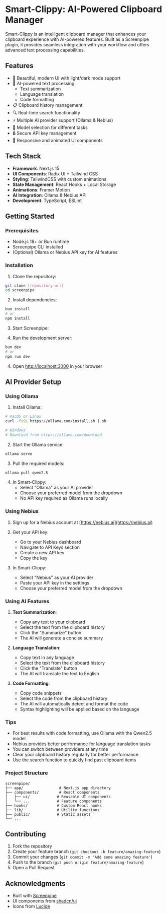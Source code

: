 # Smart-Clippy: AI-Powered Clipboard Manager

Smart-Clippy is an intelligent clipboard manager that enhances your clipboard experience with AI-powered features. Built as a Screenpipe plugin, it provides seamless integration with your workflow and offers advanced text processing capabilities.

## Features

- 🎨 Beautiful, modern UI with light/dark mode support
- 🤖 AI-powered text processing:
  - Text summarization
  - Language translation
  - Code formatting
- 📋 Clipboard history management
- 🔍 Real-time search functionality
- ⚡ Multiple AI provider support (Ollama & Nebius)
- 🎯 Model selection for different tasks
- 🔒 Secure API key management
- 🌈 Responsive and animated UI components

## Tech Stack

- **Framework**: Next.js 15
- **UI Components**: Radix UI + Tailwind CSS
- **Styling**: TailwindCSS with custom animations
- **State Management**: React Hooks + Local Storage
- **Animations**: Framer Motion
- **AI Integration**: Ollama & Nebius API
- **Development**: TypeScript, ESLint

## Getting Started

### Prerequisites

- Node.js 18+ or Bun runtime
- Screenpipe CLI installed
- (Optional) Ollama or Nebius API key for AI features

### Installation

1. Clone the repository:
```bash
git clone [repository-url]
cd screenpipe
```

2. Install dependencies:
```bash
bun install
# or
npm install
```
3. Start Screenpipe:



4. Run the development server:
```bash
bun dev
# or
npm run dev
```

4. Open [http://localhost:3000](http://localhost:3000) in your browser

## AI Provider Setup

### Using Ollama

1. Install Ollama:
```bash
# macOS or Linux
curl -fsSL https://ollama.com/install.sh | sh

# Windows
# Download from https://ollama.com/download
```

2. Start the Ollama service:
```bash
ollama serve
```

3. Pull the required models:
```bash
ollama pull qwen2.5
```

4. In Smart-Clippy:
   - Select "Ollama" as your AI provider
   - Choose your preferred model from the dropdown
   - No API key required as Ollama runs locally

### Using Nebius

1. Sign up for a Nebius account at [https://nebius.ai](https://nebius.ai)

2. Get your API key:
   - Go to your Nebius dashboard
   - Navigate to API Keys section
   - Create a new API key
   - Copy the key

3. In Smart-Clippy:
   - Select "Nebius" as your AI provider
   - Paste your API key in the settings
   - Choose your preferred model from the dropdown

### Using AI Features

1. **Text Summarization**:
   - Copy any text to your clipboard
   - Select the text from the clipboard history
   - Click the "Summarize" button
   - The AI will generate a concise summary

2. **Language Translation**:
   - Copy text in any language
   - Select the text from the clipboard history
   - Click the "Translate" button
   - The AI will translate the text to English

3. **Code Formatting**:
   - Copy code snippets
   - Select the code from the clipboard history
   - The AI will automatically detect and format the code
   - Syntax highlighting will be applied based on the language

### Tips

- For best results with code formatting, use Ollama with the Qwen2.5 model
- Nebius provides better performance for language translation tasks
- You can switch between providers at any time
- Clear your clipboard history regularly for better performance
- Use the search function to quickly find past clipboard items

### Project Structure

```
screenpipe/
├── app/                # Next.js app directory
├── components/         # React components
│   ├── ui/            # Reusable UI components
│   └── ...            # Feature components
├── hooks/             # Custom React hooks
├── lib/               # Utility functions
├── public/            # Static assets
└── ...
```

## Contributing

1. Fork the repository
2. Create your feature branch (`git checkout -b feature/amazing-feature`)
3. Commit your changes (`git commit -m 'Add some amazing feature'`)
4. Push to the branch (`git push origin feature/amazing-feature`)
5. Open a Pull Request


## Acknowledgments

- Built with [Screenpipe](https://docs.screenpi.pe)
- UI components from [shadcn/ui](https://ui.shadcn.com)
- Icons from [Lucide](https://lucide.dev)